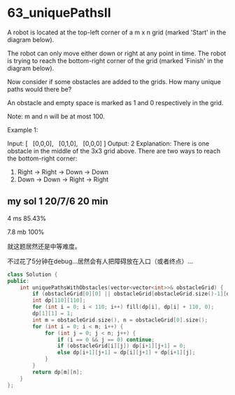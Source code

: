 # 63_uniquePathsII

A robot is located at the top-left corner of a m x n grid (marked 'Start' in the diagram below).

The robot can only move either down or right at any point in time. The robot is trying to reach the bottom-right corner of the grid (marked 'Finish' in the diagram below).

Now consider if some obstacles are added to the grids. How many unique paths would there be?

An obstacle and empty space is marked as 1 and 0 respectively in the grid.

Note: m and n will be at most 100.

Example 1:

Input:
[
  [0,0,0],
  [0,1,0],
  [0,0,0]
]
Output: 2
Explanation:
There is one obstacle in the middle of the 3x3 grid above.
There are two ways to reach the bottom-right corner:
1. Right -> Right -> Down -> Down
2. Down -> Down -> Right -> Right

## my sol 1     20/7/6      20 min

4 ms    85.43%

7.8 mb  100%

就这题居然还是中等难度。

不过花了5分钟在debug...居然会有人把障碍放在入口（或者终点）...

``` C++
class Solution {
public:
    int uniquePathsWithObstacles(vector<vector<int>>& obstacleGrid) {
        if (obstacleGrid[0][0] || obstacleGrid[obstacleGrid.size()-1][obstacleGrid[0].size()-1]) return 0;
        int dp[110][110];
        for (int i = 0; i < 110; i++) fill(dp[i], dp[i] + 110, 0);
        dp[1][1] = 1;
        int m = obstacleGrid.size(), n = obstacleGrid[0].size();
        for (int i = 0; i < m; i++) {
            for (int j = 0; j < n; j++) {
                if (i == 0 && j == 0) continue;
                if (obstacleGrid[i][j]) dp[i+1][j+1] = 0;
                else dp[i+1][j+1] = dp[i][j+1] + dp[i+1][j];
            }
        }
        return dp[m][n];
    }
};
```
